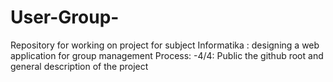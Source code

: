 # User-Group-
Repository for working on project for subject Informatika : designing a web application for group management 
Process:
  -4/4: Public the github root and general description of the project
  
